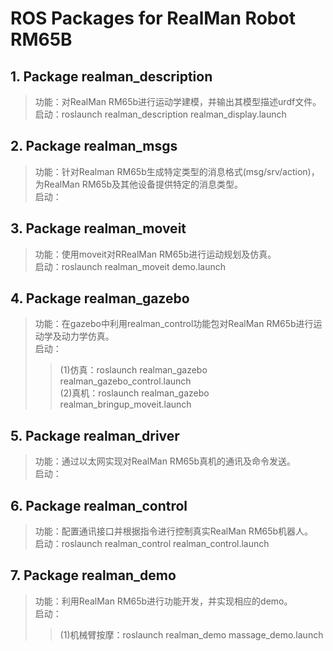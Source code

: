 # ROS Packages for RealMan Robot RM65B

## 1. Package realman_description

> 功能：对RealMan RM65b进行运动学建模，并输出其模型描述urdf文件。<br>
> 启动：roslaunch realman_description realman_display.launch

## 2. Package realman_msgs

> 功能：针对Realman RM65b生成特定类型的消息格式(msg/srv/action)，为RealMan RM65b及其他设备提供特定的消息类型。<br>
> 启动：

## 3. Package realman_moveit

> 功能：使用moveit对RRealMan RM65b进行运动规划及仿真。<br>
> 启动：roslaunch realman_moveit demo.launch

## 4. Package realman_gazebo

> 功能：在gazebo中利用realman_control功能包对RealMan RM65b进行运动学及动力学仿真。<br>
> 启动：
>> (1)仿真：roslaunch realman_gazebo realman_gazebo_control.launch<br>
>> (2)真机：roslaunch realman_gazebo realman_bringup_moveit.launch

## 5. Package realman_driver

> 功能：通过以太网实现对RealMan RM65b真机的通讯及命令发送。<br>
> 启动：

## 6. Package realman_control

> 功能：配置通讯接口并根据指令进行控制真实RealMan RM65b机器人。<br>
> 启动：roslaunch realman_control realman_control.launch

## 7. Package realman_demo

> 功能：利用RealMan RM65b进行功能开发，并实现相应的demo。<br>
> 启动：
>> (1)机械臂按摩：roslaunch realman_demo massage_demo.launch
